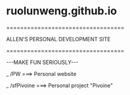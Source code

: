 # ruolunweng.github.io



==================================

ALLEN'S PERSONAL DEVELOPMENT SITE  

==================================

---MAKE FUN SERIOUSLY---


_ /PW ===> Personal website

_ /sfPivoine ===> Personal project "Pivoine"
